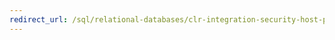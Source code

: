 ```yaml
---
redirect_url: /sql/relational-databases/clr-integration-security-host-protection-attributes/host-protection-attributes-and-clr-integration-programming
---
```

